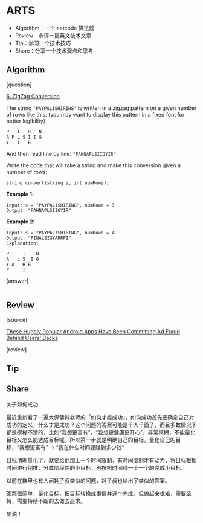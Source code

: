 # ARTS
- Algorithm：一个leetcode 算法题
- Review：点评一篇英文技术文章
- Tip：学习一个技术技巧
- Share：分享一个技术观点和思考

## Algorithm

[question]

[6. ZigZag Conversion](https://leetcode.com/problems/zigzag-conversion/)

The string `"PAYPALISHIRING"` is written in a zigzag pattern on a given number of rows like this: (you may want to display this pattern in a fixed font for better legibility)

```
P   A   H   N
A P L S I I G
Y   I   R
```

And then read line by line: `"PAHNAPLSIIGYIR"`

Write the code that will take a string and make this conversion given a number of rows:

```
string convert(string s, int numRows);
```

**Example 1:**

```
Input: s = "PAYPALISHIRING", numRows = 3
Output: "PAHNAPLSIIGYIR"
```

**Example 2:**

```
Input: s = "PAYPALISHIRING", numRows = 4
Output: "PINALSIGYAHRPI"
Explanation:

P     I    N
A   L S  I G
Y A   H R
P     I
```

[answer]

```c++

```


## Review

[source]

[These Hugely Popular Android Apps Have Been Committing Ad Fraud Behind Users’ Backs](https://www.buzzfeednews.com/article/craigsilverman/android-apps-cheetah-mobile-kika-kochava-ad-fraud?utm_source=wanqu.co&utm_campaign=Wanqu%2BDaily&utm_medium=website)

[review]



## Tip






## Share

关于如何成功

最近重新看了一遍大保健韩老师的「如何才能成功」，如何成功首先要确定自己对成功的定义，什么才是成功？这个问题的答案可能是千人千面了，而且多数情况下都是模糊不清的，比如“我想更富有”，“我想更健康更开心”，非常模糊，不能量化目标又怎么能达成目标呢。所以第一步就是明确自己的目标，量化自己的目标，“我想更富有” -> “我在什么时间要赚到多少钱”……

目标清晰量化了，就要给他加上一个时间限制，有时间限制才有动力，将目标根据时间进行倒推，分成阶段性的小目标，再按照时间线一个一个的完成小目标。

以前在群里也有人问耗子叔类似的问题，耗子叔也给出了类似的答案。

答案很简单，量化目标，把目标转换成事情并逐个完成。但做起来很难，需要坚持，需要持续不断的去做去追求。

加油！

